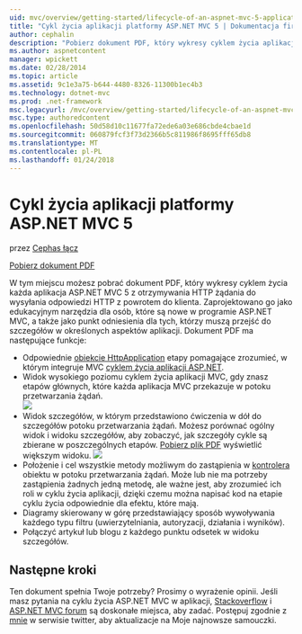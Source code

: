 ```yaml
---
uid: mvc/overview/getting-started/lifecycle-of-an-aspnet-mvc-5-application
title: "Cykl życia aplikacji platformy ASP.NET MVC 5 | Dokumentacja firmy Microsoft"
author: cephalin
description: "Pobierz dokument PDF, który wykresy cyklem życia aplikacji ASP.NET MVC 5. Ten cykl życia dokument przedstawia ogólny widok życia MVC..."
ms.author: aspnetcontent
manager: wpickett
ms.date: 02/28/2014
ms.topic: article
ms.assetid: 9c1e3a75-b644-4480-8326-11300b1ec4b3
ms.technology: dotnet-mvc
ms.prod: .net-framework
msc.legacyurl: /mvc/overview/getting-started/lifecycle-of-an-aspnet-mvc-5-application
msc.type: authoredcontent
ms.openlocfilehash: 50d58d10c11677fa72ede6a03e686cbde4cbae1d
ms.sourcegitcommit: 060879fcf3f73d2366b5c811986f8695fff65db8
ms.translationtype: MT
ms.contentlocale: pl-PL
ms.lasthandoff: 01/24/2018
---
```

<a name="lifecycle-of-an-aspnet-mvc-5-application"></a>Cykl życia aplikacji platformy ASP.NET MVC 5
====================
przez [Cephas łącz](https://github.com/cephalin)

[Pobierz dokument PDF](lifecycle-of-an-aspnet-mvc-5-application/_static/lifecycle-of-an-aspnet-mvc-5-application1.pdf)

W tym miejscu możesz pobrać dokument PDF, który wykresy cyklem życia każda aplikacja ASP.NET MVC 5 z otrzymywania HTTP żądania do wysyłania odpowiedzi HTTP z powrotem do klienta. Zaprojektowano go jako edukacyjnym narzędzia dla osób, które są nowe w programie ASP.NET MVC, a także jako punkt odniesienia dla tych, którzy muszą przejść do szczegółów w określonych aspektów aplikacji. Dokument PDF ma następujące funkcje:

- Odpowiednie [obiekcie HttpApplication](https://msdn.microsoft.com/library/system.web.httpapplication.aspx) etapy pomagające zrozumieć, w którym integruje MVC [cyklem życia aplikacji ASP.NET](https://msdn.microsoft.com/library/bb470252.aspx).
- Widok wysokiego poziomu cyklem życia aplikacji MVC, gdy znasz etapów głównych, które każda aplikacja MVC przekazuje w potoku przetwarzania żądań.  
    ![](lifecycle-of-an-aspnet-mvc-5-application/_static/image1.jpg)
- Widok szczegółów, w którym przedstawiono ćwiczenia w dół do szczegółów potoku przetwarzania żądań. Możesz porównać ogólny widok i widoku szczegółów, aby zobaczyć, jak szczegóły cykle są zbierane w poszczególnych etapów. [Pobierz plik PDF](lifecycle-of-an-aspnet-mvc-5-application/_static/lifecycle-of-an-aspnet-mvc-5-application1.pdf) wyświetlić większym widoku.
    ![](lifecycle-of-an-aspnet-mvc-5-application/_static/image2.jpg)
- Położenie i cel wszystkie metody możliwym do zastąpienia w [kontrolera](https://msdn.microsoft.com/library/system.web.mvc.controller.aspx) obiektu w potoku przetwarzania żądań. Może lub nie ma potrzeby zastąpienia żadnych jedną metodę, ale ważne jest, aby zrozumieć ich roli w cyklu życia aplikacji, dzięki czemu można napisać kod na etapie cyklu życia odpowiednie dla efektu, które mają.
- Diagramy skierowany w górę przedstawiający sposób wywoływania każdego typu filtru (uwierzytelniania, autoryzacji, działania i wyników).
- Połączyć artykuł lub blogu z każdego punktu odsetek w widoku szczegółów.


## <a name="next-steps"></a>Następne kroki

Ten dokument spełnia Twoje potrzeby? Prosimy o wyrażenie opinii. Jeśli masz pytania na cyklu życia ASP.NET MVC w aplikacji, [Stackoverflow](http://stackoverflow.com/help) i [ASP.NET MVC forum](https://forums.asp.net/1146.aspx) są doskonałe miejsca, aby zadać. Postępuj zgodnie z [mnie](https://twitter.com/Cephas_MSFT) w serwisie twitter, aby aktualizacje na Moje najnowsze samouczki.
